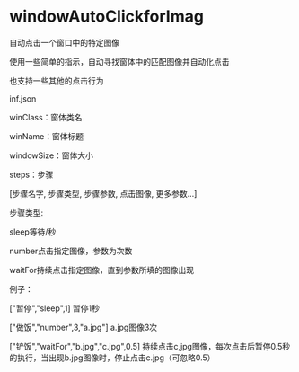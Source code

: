 # windowAutoClickforImag

自动点击一个窗口中的特定图像

使用一些简单的指示，自动寻找窗体中的匹配图像并自动化点击

也支持一些其他的点击行为

inf.json

winClass：窗体类名

winName：窗体标题

windowSize：窗体大小

steps：步骤

[步骤名字, 步骤类型, 步骤参数, 点击图像, 更多参数...]

步骤类型:

sleep等待/秒

number点击指定图像，参数为次数

waitFor持续点击指定图像，直到参数所填的图像出现

例子：

["暂停","sleep",1] 暂停1秒

["做饭","number",3,"a.jpg"] a.jpg图像3次

["铲饭","waitFor","b.jpg","c.jpg",0.5] 持续点击c,jpg图像，每次点击后暂停0.5秒的执行，当出现b.jpg图像时，停止点击c.jpg（可忽略0.5）
